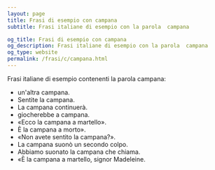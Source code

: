 ```yaml
---
layout: page
title: Frasi di esempio con campana 
subtitle: Frasi italiane di esempio con la parola  campana

og_title: Frasi di esempio con campana 
og_description: Frasi italiane di esempio con la parola  campana
og_type: website
permalink: /frasi/c/campana.html
---
```


Frasi italiane di esempio contenenti la parola campana:


- un'altra campana.
- Sentite la campana.
- La campana continuerà.
- giocherebbe a campana.
- «Ecco la campana a martello».
- È la campana a morto».
- «Non avete sentito la campana?».
- La campana suonò un secondo colpo.
- Abbiamo suonato la campana che chiama.
- «È la campana a martello, signor Madeleine.
